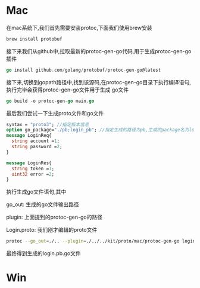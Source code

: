 # Mac 

在mac系统下,我们首先需要安装protoc,下面我们使用brew安装

```go
brew install protobuf
```

接下来我们从github中,拉取最新的protoc-gen-go代码,用于生成protoc-gen-go 插件

```go
go install github.com/golang/protobuf/protoc-gen-go@latest
```

接下来,切换到gopath路径中,找到该源码,在protoc-gen-go目录下执行编译语句,执行完毕会获得protoc-gen-go文件用于生成 go文件

```go
go build -o protoc-gen-go main.go
```

最后我们尝试一下生成proto文件和go文件

```protobuf
syntax = "proto3"; //指定版本信息
option go_package="./pb;login_pb"; //指定生成的路径为pb,生成的package名为login_pb
message LoginReq{
  string account =1;
  string password =2;
}

message LoginRes{
  string token =1;
  uint32 error =2;
}

```

执行生成go文件语句,其中 

go_out:	生成的go文件输出路径

plugin:	上面提到的protoc-gen-go的路径

Login.proto:	我们刚才编辑的proto文件

```sh
protoc --go_out=./.. --plugin=./../../kit/proto/mac/protoc-gen-go login.proto
```

最终得到生成的login.pb.go文件

# Win

